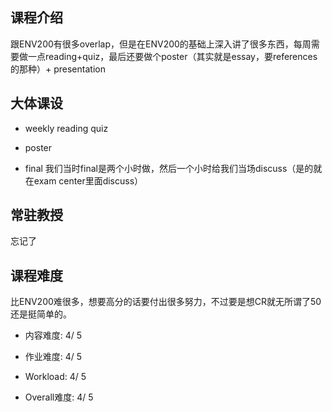 ## 课程介绍

跟ENV200有很多overlap，但是在ENV200的基础上深入讲了很多东西，每周需要做一点reading+quiz，最后还要做个poster（其实就是essay，要references的那种）+ presentation

## 大体课设
- weekly reading quiz

- poster

- final
我们当时final是两个小时做，然后一个小时给我们当场discuss（是的就在exam center里面discuss）

## 常驻教授

忘记了

## 课程难度
比ENV200难很多，想要高分的话要付出很多努力，不过要是想CR就无所谓了50还是挺简单的。

- 内容难度:  4/ 5

- 作业难度:  4/ 5

- Workload:  4/ 5

- Overall难度:  4/ 5

